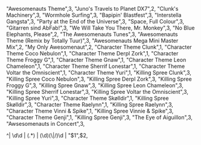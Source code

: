 "Awesomenauts Theme",3,
"Juno's Travels to Planet DX7",2,
"Clunk's Machinery",3,
"Wormhole Surfing",3,
"Bapipin' Blastfest",3,
"Interstella Gangsta",3,
"Party at the End of the Universe",3,
"Space, Full Colour",3,
"Gitarren sind AbFab!",3,
"We Will Take You There, Mr. Monkey",3,
"No Blue Elephants, Please",2,
"The Awesomenauts Tunes",3,
"Awesomenauts Theme (Remix by Totally Tuur)",3,
"Awesomenauts Mega Mini Master Mix",2,
"My Only Awesomenaut",2,
"Character Theme Clunk",1,
"Character Theme Coco Nebulon",1,
"Character Theme Derpl Zork",1,
"Character Theme Froggy G",1,
"Character Theme Gnaw",1,
"Character Theme Leon Chameleon",1,
"Character Theme Sherrif Lonestar",1,
"Character Theme Voltar the Omniscient",1,
"Character Theme Yuri",1,
"Killing Spree Clunk",3,
"Killing Spree Coco Nebulon",3,
"Killing Spree Derpl Zork",3,
"Killing Spree Froggy G",3,
"Killing Spree Gnaw",3,
"Killing Spree Leon Chameleon",3,
"Killing Spree Sherrif Lonestar",3,
"Killing Spree Voltar the Omniscient",3,
"Killing Spree Yuri",3,
"Character Theme Skølldir",1,
"Killing Spree Skølldir",3,
"Character Theme Raelynn",1,
"Killing Spree Raelynn",3,
"Character Theme Vinni & Spike",1,
"Killing Spree Vinnie & Spike",3,
"Character Theme Genji",1,
"Killing Spree Genji",3,
"The Eye of Aiguillon",3,
"Awsesomenauts in Concert",3,


^\| \d\d \| (.*) \| (\d)(\\|/)\d \|
"$1",$2,